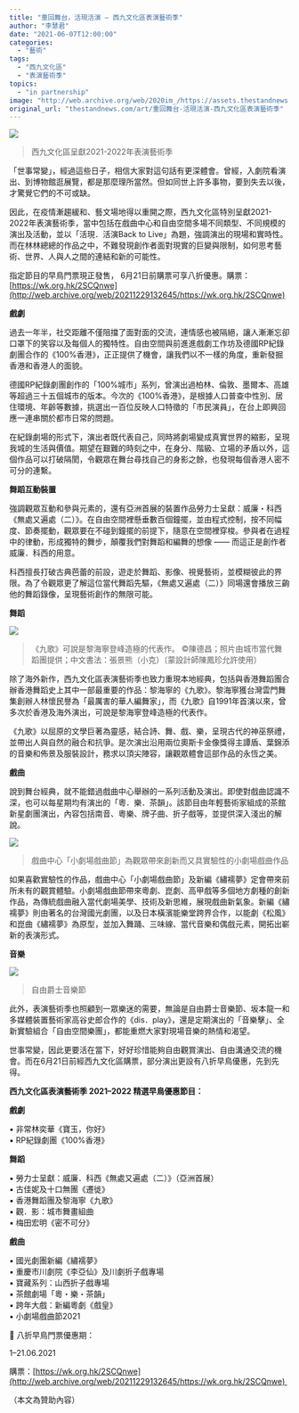 ```yaml
---
title: "重回舞台，活現活演 — 西九文化區表演藝術季"
author: "李慧君"
date: "2021-06-07T12:00:00"
categories:
  - "藝術"
tags:
  - "西九文化區"
  - "表演藝術季"
topics:
  - "in partnership"
image: "http://web.archive.org/web/2020im_/https://assets.thestandnews.com/media/photos/1200x630_pZNkp.jpg"
original_url: "thestandnews.com/art/重回舞台-活現活演-西九文化區表演藝術季"
---
```

![](http://web.archive.org/web/2020im_/https://assets.thestandnews.com/media/photos/1200x630_pZNkp.jpg)
> 西九文化區呈獻2021-2022年表演藝術季

「世事常變」，經過這些日子，相信大家對這句話有更深體會。曾經，入劇院看演出、到博物館逛展覽，都是那麼理所當然。但如同世上許多事物，要到失去以後，才驚覺它們的不可或缺。

因此，在疫情漸趨緩和、藝文場地得以重開之際，西九文化區特別呈獻2021-2022年表演藝術季，當中包括在戲曲中心和自由空間多場不同類型、不同規模的演出及活動，並以「活現．活演Back to Live」為題，強調演出的現場和實時性。而在林林總總的作品之中，不難發現創作者面對現實的巨變與限制，如何思考藝術、世界、人與人之間的連結和新的可能性。

指定節目的早鳥門票現正發售， 6月21日前購票可享八折優惠。購票：[https://wk.org.hk/2SCQnwe](http://web.archive.org/web/20211229132645/https://wk.org.hk/2SCQnwe)

**戲劇**

過去一年半，社交距離不僅阻擋了面對面的交流，連情感也被隔絕，讓人漸漸忘卻口罩下的笑容以及每個人的獨特性。自由空間與前進進戲劇工作坊及德國RP紀錄劇團合作的《100%香港》，正正提供了機會，讓我們以不一樣的角度，重新發掘香港和香港人的面貌。

德國RP紀錄劇團創作的「100%城市」系列，曾演出過柏林、倫敦、墨爾本、高雄等超過三十五個城市的版本。今次的《100%香港》，是根據人口普查中性別、居住環境、年齡等數據，挑選出一百位反映人口特徵的「市民演員」，在台上即興回應一連串關於都市日常的問題。

在紀錄劇場的形式下，演出者既代表自己，同時將劇場變成真實世界的縮影，呈現我城的生活與價值。期望在艱難的時刻之中，在身分、階級、立場的矛盾以外，這個作品可以打破隔閡，令觀眾在舞台尋找自己的身影之餘，也發現每個香港人密不可分的連繫。

**舞蹈互動裝置**

強調觀眾互動和參與元素的，還有亞洲首展的裝置作品勞力士呈獻：威廉・科西《無處又遍處（二）》。在自由空間裡懸垂數百個鐘擺，並由程式控制，按不同幅度、節奏擺動，觀眾要在不碰到鐘擺的前提下，隨意在空間裡穿梭。參與者在過程中的律動，形成獨特的舞步，顛覆我們對舞蹈和編舞的想像 —— 而這正是創作者威廉．科西的用意。

科西擅長打破古典芭蕾的前設，遊走於舞蹈、影像、視覺藝術，並模糊彼此的界限。為了令觀眾更了解這位當代舞蹈先驅，《無處又遍處（二）》同場還會播放三齣他的舞蹈錄像，呈現藝術創作的無限可能。

**舞蹈**

![](http://web.archive.org/web/2020im_/https://assets.thestandnews.com/media/photos/Ninesongs28notape29_4ojaq.jpg)
> 《九歌》可說是黎海寧登峰造極的代表作。 ©陳德昌；照片由城市當代舞蹈團提供；中文書法：張景熊（小克）〔蒙設計師陳鳳珍允許使用〕

除了海外新作，西九文化區表演藝術季也致力重現本地經典，包括與香港舞蹈團合辦香港舞蹈史上其中一部最重要的作品：黎海寧的《九歌》。黎海寧獲台灣雲門舞集創辦人林懷民譽為「最厲害的華人編舞家」，而《九歌》自1991年首演以來，曾多次於香港及海外演出，可說是黎海寧登峰造極的代表作。

《九歌》以屈原的文學巨著為靈感，結合詩、舞、戲、樂，呈現古代的神巫祭禮，並帶出人與自然的融合和抗爭。是次演出沿用兩位奧斯卡金像獎得主譚盾、葉錦添的音樂和佈景及服裝設計，務求以頂尖陣容，讓觀眾體會這部作品的永恆之美。

**戲曲**

說到舞台經典，就不能錯過戲曲中心舉辦的一系列活動及演出。即使對戲曲認識不深，也可以每星期均有演出的「粵．樂．茶韻」。該節目由年輕藝術家組成的茶館新星劇團演出，內容包括南音、粵樂、牌子曲、折子戲等，並提供深入淺出的解說。

![](http://web.archive.org/web/2020im_/https://assets.thestandnews.com/media/photos/paseason-b1-bbcof-main-20210507_mQ1R7.jpg)
> 戲曲中心「小劇場戲曲節」為觀眾帶來創新而又具實驗性的小劇場戲曲作品

如果喜歡實驗性的作品，戲曲中心「小劇場戲曲節」及新編《繡襦夢》定會帶來前所未有的觀賞體驗。小劇場戲曲節帶來粵劇、崑劇、高甲戲等多個地方劇種的創新作品，為傳統戲曲融入當代劇場美學、技術及新思維，展現戲曲新氣象。新編《繡襦夢》則由著名的台灣國光劇團，以及日本橫濱能樂堂跨界合作，以能劇《松風》和崑曲《繡襦夢》為原型，並加入舞踊、三味線、當代音樂和偶戲元素，開拓出嶄新的表演形式。

**音樂**

![](http://web.archive.org/web/2020im_/https://assets.thestandnews.com/media/photos/JazzFestC2A920Winnie20Yeung40iMAGE28_ZhQPY.jpeg)
> 自由爵士音樂節

此外，表演藝術季也照顧到一眾樂迷的需要，無論是自由爵士音樂節、坂本龍一和多媒體裝置藝術家高谷史郎合作的《dis．play》，還是定期演出的「音樂擊」、全新實驗組合「自由空間樂團」，都能重燃大家對現場音樂的熱情和渴望。

世事常變，因此更要活在當下，好好珍惜能夠自由觀賞演出、自由溝通交流的機會。而在6月21日前經西九文化區購票，部分演出更設有八折早鳥優惠，先到先得。

**西九文化區表演藝術季 2021–2022 精選早鳥優惠節目：**

**戲劇**

▪️ 非常林奕華《寶玉，你好》  
▪️ RP紀錄劇團《100%香港》

**舞蹈**

▪️ 勞力士呈獻：威廉．科西《無處又遍處（二）》（亞洲首展）  
▪️ 古佳妮及十口無團《遷徙》  
▪️ 香港舞蹈團及黎海寧《九歌》  
▪️ 觀．影：城市舞畫組曲  
▪️ 梅田宏明《密不可分》

**戲曲**

▪️ 國光劇團新編《繡襦夢》  
▪️ 重慶市川劇院《李亞仙》及川劇折子戲專場  
▪️ 寶藏系列：山西折子戲專場  
▪️ 茶館劇場「粵・樂・茶韻」  
▪️ 跨年大戲：新編粵劇《戲皇》  
▪️ 小劇場戲曲節2021

📅 八折早鳥門票優惠期：

1–21.06.2021

購票：[https://wk.org.hk/2SCQnwe](http://web.archive.org/web/20211229132645/https://wk.org.hk/2SCQnwe) 

（本文為贊助內容）